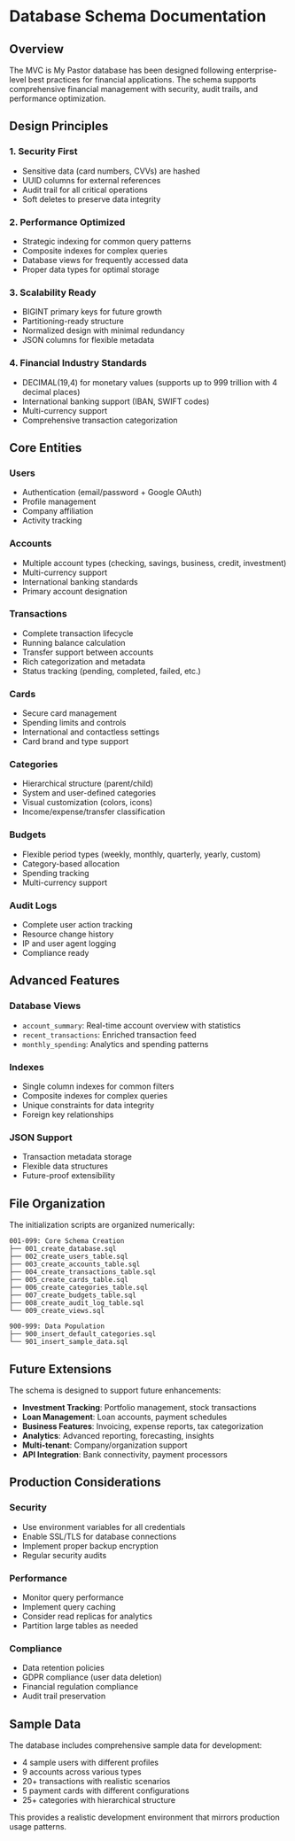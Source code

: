 # Database Schema Documentation

## Overview

The MVC is My Pastor database has been designed following enterprise-level best practices for financial applications. The schema supports comprehensive financial management with security, audit trails, and performance optimization.

## Design Principles

### 1. **Security First**
- Sensitive data (card numbers, CVVs) are hashed
- UUID columns for external references
- Audit trail for all critical operations
- Soft deletes to preserve data integrity

### 2. **Performance Optimized**
- Strategic indexing for common query patterns
- Composite indexes for complex queries
- Database views for frequently accessed data
- Proper data types for optimal storage

### 3. **Scalability Ready**
- BIGINT primary keys for future growth
- Partitioning-ready structure
- Normalized design with minimal redundancy
- JSON columns for flexible metadata

### 4. **Financial Industry Standards**
- DECIMAL(19,4) for monetary values (supports up to 999 trillion with 4 decimal places)
- International banking support (IBAN, SWIFT codes)
- Multi-currency support
- Comprehensive transaction categorization

## Core Entities

### Users
- Authentication (email/password + Google OAuth)
- Profile management
- Company affiliation
- Activity tracking

### Accounts
- Multiple account types (checking, savings, business, credit, investment)
- Multi-currency support
- International banking standards
- Primary account designation

### Transactions
- Complete transaction lifecycle
- Running balance calculation
- Transfer support between accounts
- Rich categorization and metadata
- Status tracking (pending, completed, failed, etc.)

### Cards
- Secure card management
- Spending limits and controls
- International and contactless settings
- Card brand and type support

### Categories
- Hierarchical structure (parent/child)
- System and user-defined categories
- Visual customization (colors, icons)
- Income/expense/transfer classification

### Budgets
- Flexible period types (weekly, monthly, quarterly, yearly, custom)
- Category-based allocation
- Spending tracking
- Multi-currency support

### Audit Logs
- Complete user action tracking
- Resource change history
- IP and user agent logging
- Compliance ready

## Advanced Features

### Database Views
- `account_summary`: Real-time account overview with statistics
- `recent_transactions`: Enriched transaction feed
- `monthly_spending`: Analytics and spending patterns

### Indexes
- Single column indexes for common filters
- Composite indexes for complex queries
- Unique constraints for data integrity
- Foreign key relationships

### JSON Support
- Transaction metadata storage
- Flexible data structures
- Future-proof extensibility

## File Organization

The initialization scripts are organized numerically:

```
001-099: Core Schema Creation
├── 001_create_database.sql
├── 002_create_users_table.sql
├── 003_create_accounts_table.sql
├── 004_create_transactions_table.sql
├── 005_create_cards_table.sql
├── 006_create_categories_table.sql
├── 007_create_budgets_table.sql
├── 008_create_audit_log_table.sql
└── 009_create_views.sql

900-999: Data Population
├── 900_insert_default_categories.sql
└── 901_insert_sample_data.sql
```

## Future Extensions

The schema is designed to support future enhancements:

- **Investment Tracking**: Portfolio management, stock transactions
- **Loan Management**: Loan accounts, payment schedules
- **Business Features**: Invoicing, expense reports, tax categorization
- **Analytics**: Advanced reporting, forecasting, insights
- **Multi-tenant**: Company/organization support
- **API Integration**: Bank connectivity, payment processors

## Production Considerations

### Security
- Use environment variables for all credentials
- Enable SSL/TLS for database connections
- Implement proper backup encryption
- Regular security audits

### Performance
- Monitor query performance
- Implement query caching
- Consider read replicas for analytics
- Partition large tables as needed

### Compliance
- Data retention policies
- GDPR compliance (user data deletion)
- Financial regulation compliance
- Audit trail preservation

## Sample Data

The database includes comprehensive sample data for development:
- 4 sample users with different profiles
- 9 accounts across various types
- 20+ transactions with realistic scenarios
- 5 payment cards with different configurations
- 25+ categories with hierarchical structure

This provides a realistic development environment that mirrors production usage patterns.
